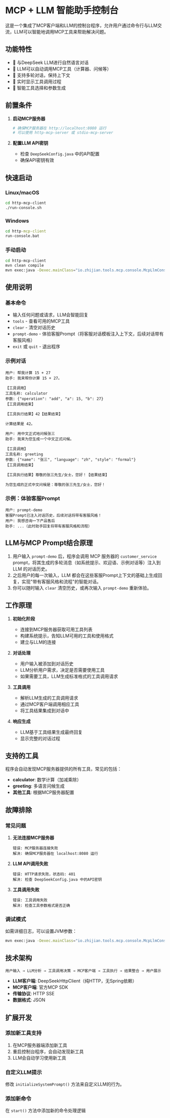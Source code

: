 # MCP + LLM 智能助手控制台

这是一个集成了MCP客户端和LLM的控制台程序，允许用户通过命令行与LLM交流，LLM可以智能地调用MCP工具来帮助解决问题。

## 功能特性

- 🤖 与DeepSeek LLM进行自然语言对话
- 🔧 LLM可以自动调用MCP工具（计算器、问候等）
- 💬 支持多轮对话，保持上下文
- 📝 实时显示工具调用过程
- 🎯 智能工具选择和参数生成

## 前置条件

1. **启动MCP服务器**

   ```bash
   # 确保MCP服务器在 http://localhost:8080 运行
   # 可以使用 http-mcp-server 或 stdio-mcp-server
   ```

2. **配置LLM API密钥**
   - 检查 `DeepSeekConfig.java` 中的API配置
   - 确保API密钥有效

## 快速启动

### Linux/macOS

```bash
cd http-mcp-client
./run-console.sh
```

### Windows

```cmd
cd http-mcp-client
run-console.bat
```

### 手动启动

```bash
cd http-mcp-client
mvn clean compile
mvn exec:java -Dexec.mainClass="io.zhijian.tools.mcp.console.McpLlmConsole"
```

## 使用说明

### 基本命令

- 输入任何问题或请求，LLM会智能回复
- `tools` - 查看可用的MCP工具
- `clear` - 清空对话历史
- `prompt-demo` - 体验客服Prompt（将客服对话模板注入上下文，后续对话带有客服风格）
- `exit` 或 `quit` - 退出程序

### 示例对话

```plain-text
用户: 帮我计算 15 + 27
助手: 我来帮你计算 15 + 27。

【工具调用】
工具名称: calculator
参数: {"operation": "add", "a": 15, "b": 27}
【工具调用结束】

【工具执行结果】42【结果结束】

计算结果是 42。

用户: 用中文正式地问候张三
助手: 我来为您生成一个中文正式问候。

【工具调用】
工具名称: greeting
参数: {"name": "张三", "language": "zh", "style": "formal"}
【工具调用结束】

【工具执行结果】尊敬的张三先生/女士，您好！【结果结束】

为您生成的正式中文问候是：尊敬的张三先生/女士，您好！
```

### 示例：体验客服Prompt

```plain-text
用户: prompt-demo
客服Prompt已注入对话历史，后续对话将带有客服风格！
用户: 我想咨询一下产品售后
助手: ...（此时助手回复将带有客服风格和流程）
```

## LLM与MCP Prompt结合原理

1. 用户输入 `prompt-demo` 后，程序会调用 MCP 服务器的 `customer_service` prompt，将其生成的多轮消息（如系统提示、欢迎语、示例对话等）注入到 LLM 的对话历史。
2. 之后用户的每一次输入，LLM 都会在这些客服Prompt上下文的基础上生成回复，实现"带有客服风格和流程"的智能对话。
3. 你可以随时输入 `clear` 清空历史，或再次输入 `prompt-demo` 重新体验。

## 工作原理

1. **初始化阶段**
   - 连接到MCP服务器获取可用工具列表
   - 构建系统提示，告知LLM可用的工具和使用格式
   - 建立与LLM的连接

2. **对话处理**
   - 用户输入被添加到对话历史
   - LLM分析用户需求，决定是否需要使用工具
   - 如果需要工具，LLM生成标准格式的工具调用请求

3. **工具调用**
   - 解析LLM生成的工具调用请求
   - 通过MCP客户端调用相应工具
   - 将工具结果集成到对话中

4. **响应生成**
   - LLM基于工具结果生成最终回复
   - 显示完整的对话过程

## 支持的工具

程序会自动发现MCP服务器提供的所有工具，常见的包括：

- **calculator**: 数学计算（加减乘除）
- **greeting**: 多语言问候生成
- **其他工具**: 根据MCP服务器配置

## 故障排除

### 常见问题

1. **无法连接MCP服务器**

   ```plain-text
   错误: MCP服务器连接失败
   解决: 确保MCP服务器在 localhost:8080 运行
   ```

2. **LLM API调用失败**

   ```plain-text
   错误: HTTP请求失败，状态码: 401
   解决: 检查 DeepSeekConfig.java 中的API密钥
   ```

3. **工具调用失败**

   ```plain-text
   错误: 工具调用失败
   解决: 检查工具参数格式是否正确
   ```

### 调试模式

如需详细日志，可以设置JVM参数：

```bash
mvn exec:java -Dexec.mainClass="io.zhijian.tools.mcp.console.McpLlmConsole" -Dlogback.configurationFile=logback-debug.xml
```

## 技术架构

```plain-text
用户输入 → LLM分析 → 工具调用决策 → MCP客户端 → 工具执行 → 结果整合 → 用户展示
```

- **LLM客户端**: DeepSeekHttpClient（纯HTTP，无Spring依赖）
- **MCP客户端**: 官方MCP SDK
- **传输协议**: HTTP SSE
- **数据格式**: JSON

## 扩展开发

### 添加新工具支持

1. 在MCP服务器端添加新工具
2. 重启控制台程序，会自动发现新工具
3. LLM会自动学习使用新工具

### 自定义LLM提示

修改 `initializeSystemPrompt()` 方法来自定义LLM的行为。

### 添加新命令

在 `start()` 方法中添加新的命令处理逻辑
